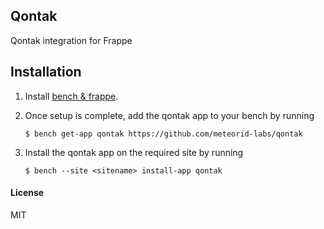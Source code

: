## Qontak

Qontak integration for Frappe

## Installation

1. Install [bench & frappe](https://frappeframework.com/docs/v14/user/en/installation).

2. Once setup is complete, add the qontak app to your bench by running
   ```
   $ bench get-app qontak https://github.com/meteorid-labs/qontak
   ```
3. Install the qontak app on the required site by running
   ```
   $ bench --site <sitename> install-app qontak
   ```

#### License

MIT
